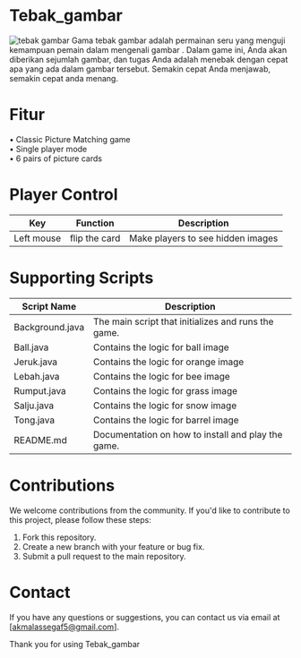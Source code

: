 # Tebak_gambar
![tebak gambar](https://github.com/misterdot10/2D-poong_game/assets/121602059/6a0d1d4d-3e7a-4dc3-8fbf-4fcd21500199)
Gama tebak gambar adalah permainan seru yang menguji kemampuan pemain dalam mengenali gambar . Dalam game ini, Anda akan diberikan sejumlah gambar, dan tugas Anda adalah menebak dengan cepat apa yang ada dalam gambar tersebut. Semakin cepat Anda menjawab, semakin cepat anda menang.
# Fitur
•	Classic Picture Matching game  
•	Single player mode  
•	6 pairs of picture cards  
# Player Control
| Key | Function | Description |
|------|------|-----------|
| Left mouse | flip the card | Make players to see hidden images |
# Supporting Scripts
| Script Name | Description |
|------|------|
| Background.java | The main script that initializes and runs the game. |
| Ball.java   | Contains the logic for ball image |
| Jeruk.java | Contains the logic for orange image |
| Lebah.java | Contains the logic for bee image |
| Rumput.java | Contains the logic for grass image |
| Salju.java | Contains the logic for snow image |
| Tong.java | Contains the logic for barrel image |
| README.md | Documentation on how to install and play the game. |
# Contributions
We welcome contributions from the community. If you'd like to contribute to this project, please follow these steps:

1. Fork this repository. 
2. Create a new branch with your feature or bug fix. 
3. Submit a pull request to the main repository. 
# Contact
If you have any questions or suggestions, you can contact us via email at [akmalassegaf5@gmail.com].

Thank you for using Tebak_gambar
